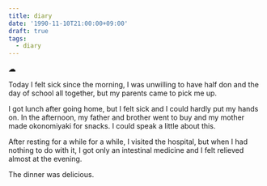 ```yaml
---
title: diary
date: '1990-11-10T21:00:00+09:00'
draft: true
tags:
  - diary
---
```


__☁__

Today I felt sick since the morning, I was unwilling to have half don and the day of school all together, but my parents came to pick me up.

I got lunch after going home, but I felt sick and I could hardly put my hands on. In the afternoon, my father and brother went to buy and my mother made okonomiyaki for snacks. I could speak a little about this.

After resting for a while for a while, I visited the hospital, but when I had nothing to do with it, I got only an intestinal medicine and I felt relieved almost at the evening.

The dinner was delicious.
